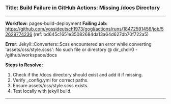 ### Title: Build Failure in GitHub Actions: Missing /docs Directory

---
**Workflow:** pages-build-deployment
**Failing Job:** https://github.com/yossideutsch1973/gogl/actions/runs/18472591456/job/52629774236 (ref: bd645c1651e35082684da13a64d627db70f722a5)

**Error:**
Jekyll::Converters::Scss encountered an error while converting 'assets/css/style.scss':
No such file or directory @ dir_chdir0 - /github/workspace/docs

**Steps to Resolve:**
1. Check if the /docs directory should exist and add it if missing.
2. Verify _config.yml for correct paths.
3. Ensure assets/css/style.scss exists.
4. Test locally with jekyll build.

---